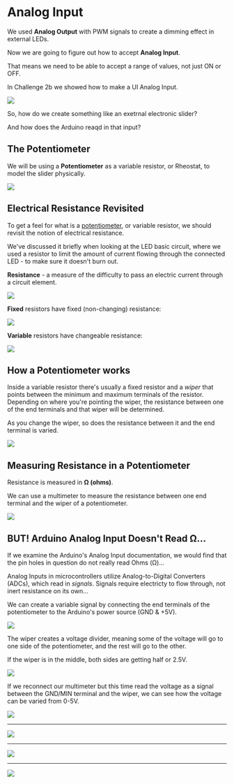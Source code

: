 Analog Input
===

We used **Analog Output** with PWM signals to create a dimming effect in external LEDs.  

Now we are going to figure out how to accept **Analog Input**.  

That means we need to be able to accept a range of values, not just ON or OFF.

In Challenge 2b we showed how to make a UI Analog Input.

![](images/slider.png)

So, how do we create something like an exetrnal electronic slider?

And how does the Arduino reaqd in that input?

## The Potentiometer

We will be using a **Potentiometer** as a variable resistor, or Rheostat, to model the slider physically.


![](images/pot.png)

## Electrical Resistance Revisited

To get a feel for what is a [potentiometer](https://en.wikipedia.org/wiki/Potentiometer), or variable resistor, we should revisit the notion of electrical resistance.  

We've discussed it briefly when looking at the LED basic circuit, where we used a resistor to limit the amount of current flowing through the connected LED - to make sure it doesn't burn out.

**Resistance** - a measure of the difficulty to pass an electric current through a circuit element.

![](images/resistance.png)

**Fixed** resistors have fixed (non-changing) resistance:

![](images/fixedresistor.jpg)

**Variable** resistors have changeable resistance: 

![](images/varresistor.jpg)

## How a Potentiometer works

Inside a variable resistor there's usually a fixed resistor and a *wiper* that points between the minimum and maximum terminals of the resistor.  Depending on where you're pointing the wiper, the resistance between one of the end terminals and that wiper will be determined.  

As you change the wiper, so does the resistance between it and the end terminal is varied.

![](images/wiper.jpg)

## Measuring Resistance in a Potentiometer

Resistance is measured in **&Omega; (ohms)**.

We can use a multimeter to measure the resistance between one end terminal and the wiper of a potentiometer.

![](images/multimeter.jpg)

## BUT! Arduino Analog Input Doesn't Read &Omega;...

If we examine the Arduino's Analog Input documentation, we would find that the pin holes in question do not really read Ohms (&Omega;)... 

Analog Inputs in microcontrollers utilize Analog-to-Digital Converters (ADCs), which read in *signals*.  Signals require electricty to flow through, not inert resistance on its own...

We can create a variable signal by connecting the end terminals of the potentiometer to the Arduino's power source (GND & +5V).

![](images/potsignal.jpg)

The wiper creates a voltage divider, meaning some of the voltage will go to one side of the potentiometer, and the rest will go to the other.

If the wiper is in the middle, both sides are getting half or 2.5V.  

![](images/wiperathalf.jpg)

If we reconnect our multimeter but this time read the voltage as a signal between the GND/MIN terminal and the wiper, we can see how the voltage can be varied from 0-5V.

![](images/multimeter2.jpg)

---
![](images/wiperatzero.jpg)

---
![](images/wiperatmax.jpg)

---
![](images/wiperat1v.jpg)
